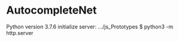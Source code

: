 # AutocompleteNet
Python version 3.7.6
initialize server: .../js_Prototypes $ python3 -m http.server
